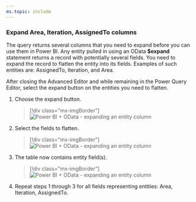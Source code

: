 ```yaml
---
ms.topic: include
---
```


### Expand Area, Iteration, AssignedTo columns

The query returns several columns that you need to expand before you can use them in Power BI. Any entity pulled in using an OData **$expand** statement returns a record with potentially several fields. You need to expand the record to flatten the entity into its fields. Examples of such entities are: AssignedTo, Iteration, and Area.

After closing the Advanced Editor and while remaining in the Power Query Editor, select the expand button on the entities you need to flatten.

1.  Choose the expand button.

    > [!div class="mx-imgBorder"]
    > ![Power BI + OData - expanding an entity column](/azure/devops/report/powerbi/media/odatapowerbi/expandcolumn.png)

1.  Select the fields to flatten.

    > [!div class="mx-imgBorder"]
    > ![Power BI + OData - expanding an entity column](/azure/devops/report/powerbi/media/odatapowerbi/expandcolumn2.png)

1.  The table now contains entity field(s).

    > [!div class="mx-imgBorder"]
    > ![Power BI + OData - expanding an entity column](/azure/devops/report/powerbi/media/odatapowerbi/expandcolumn3.png)

1.  Repeat steps 1 through 3 for all fields representing entities: Area, Iteration, AssignedTo.
